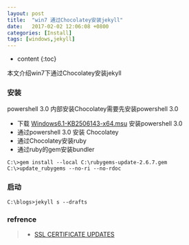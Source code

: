 ```yaml
---
layout: post
title:  "win7 通过Chocolatey安装jekyll"
date:   2017-02-02 12:06:08 +0800
categories: [Install]
tags: [windows,jekyll]
---
```


* content
{:toc}


本文介绍win7下通过Chocolatey安装jekyll












### 安装

powershell 3.0 内部安装Chocolatey需要先安装powershell 3.0

- 下载  [Windows6.1-KB2506143-x64.msu](https://www.microsoft.com/en-us/download/confirmation.aspx?id=34595) 安装powershell 3.0
- 通过powershell 3.0 安装 Chocolatey
- 通过Chocolatey安装ruby
- 通过ruby的gem安装bundler

``` shell
C:\>gem install --local C:\rubygems-update-2.6.7.gem
C:\>update_rubygems --no-ri --no-rdoc
```
### 启动

```
C:\blogs>jekyll s --drafts
```

### refrence

> - [SSL CERTIFICATE UPDATES](http://guides.rubygems.org/ssl-certificate-update)
